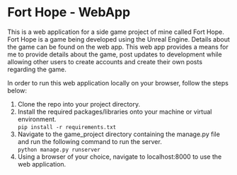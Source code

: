 # Fort Hope - WebApp
This is a web application for a side game project of mine called Fort Hope. Fort Hope is a game being developed using the Unreal Engine. Details about the game can be found on the web app. This web app provides a means for me to provide details about the game, post updates to development while allowing other users to create accounts and create their own posts regarding the game. 

In order to run this web application locally on your browser, follow the steps below:

1. Clone the repo into your project directory.
2. Install the required packages/libraries onto your machine or virtual environment.<br>
``` pip install -r requirements.txt ```
3. Navigate to the game_project directory containing the manage.py file and run the following command to run the server.<br>
``` python manage.py runserver ```
4. Using a browser of your choice, navigate to localhost:8000 to use the web application.


